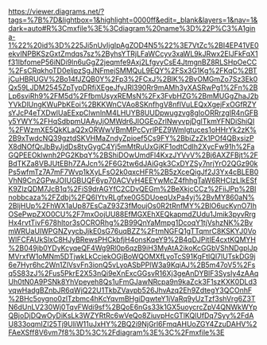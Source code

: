 https://viewer.diagrams.net/?tags=%7B%7D&lightbox=1&highlight=0000ff&edit=_blank&layers=1&nav=1&dark=auto#R%3Cmxfile%3E%3Cdiagram%20name%3D%22P%C3%A1gina-1%22%20id%3D%225Ji5nUvIjgIpAgZOD4N5%22%3E7VtZc%2BI4EP41VE0ekvINPBKSzGxtZmdqs7sz%2ByhsYTRjLFaWCcyv3xaWL9kJRwx2ElJFkFqX1f31IbfomeP56iNDi9ln6uGgZ2jeqmfe9Axj2LfgvyCsE4JtmgnBZ8RLSHpOeCC%2FsCRqkhoTD0eljpzSgJNFmejSMMQuL9EQY%2FSx3G1Kg%2FKqC%2BTjCuHBRUGV%2Bo14fJZQB0Y%2Fp3%2FCxJ%2BlK%2BvOMGmZo7Sz3Ek0Qx59LJDM2545ZpTypDRfjXEgeJfyJRl390Rr9mAMh3yXASRwPg1%2Fn%2BLp6sviRh9%2FM5d%2FfbmUsyxREMsN%2Fx3FvbHZG%2BmMUGgZhaJ2bYVkDlUngKWuPbKEoi%2BKKWnCVAo8SKnfhgV8nfIVuLEQxXgejFxOGfRZYsYJcP4eTXDwlUaEExpClwnlnM4LHUYB8UUDpwugzvg8gIoORRrzgIR4nGFBy5YWY%2FHqSdbpmUAAyJjOMWdr6JIOGEoZrlNwyvpjDglTkmYFNDiShiQI%2FWzmXE5QkKLaQ2xORWwVBmMPcCyrlPEZ9WmIgtuces1oHHrYk2zK%2B9xTwdcNQ39gztdSKVHMaZndyZpioef5Cs9FY%2BbiZzZk1POf4QBxsizPX8dNOfQrJbByJjdDs8tyGygC4Yj5mMtRuUxGjKF1odtCdIh2XycFw91h%2FaGQPEEOkIwnh2PG2KbqY%2BShiDOwUmdFl4KxzJYVvV%2Bj6AXZFBjt%2FBdTKZa8VBJUtEBh7ZAJcn%2F6G2tw6dJAiGgk3CxDYZSy7nrjYrO2QGz90kPs5wfmTz7A7mF7Wvp1kXyLFsO2k0qxcHFR%2B5zXceQigJf2J3Yx4cBLEB0VhN9Cn2GPwJOIUGBUQF6yp70ACVyH4EEYwMcZ4fhhgTaW6RHClzLIkESfK9ZlzQDM7JcB1q%2FiS9drAGYfC2CDvQEGm%2BeXkjcCCz%2FiiJPp%2Blnobbcaza%2FZdbj%2FQ6IYtvRLgfxe0G5DUoeqUxPa4yj%2BvMY860aN%2BljHUp%2FhWX1aUp87EsCaZ93Z3fMoujOs0R2tRnfMY%2BlO6ucKynO7IhOSePwpZXO0CU%2F7mxOojUU88EfMGXEhXEQkapmdZUdu1Jmik3pyvRrgHx4rvtTivF678hltor3sOCRORhg%2B99QnYaMmpg1DcoqY1tjVshzNK%2BvmWRUaUIWPGNZyycbJjkE0sG76uqBZZ%2FtmNGFQ1gTTqmrC8KSKYJ0VoWlFCFAUkSlxC8HJyBRewsPHCkbfjH4onsKqeY9%2B4qDJPitIE4cxtKQMYH%2B049jb0YDyKcyqeQF4Wg9Rl0p6qzB9iH3MyAtA2ikoKcGGbVShNDgplJpMVrxfW1oMNm5DTjwkLkCcjekOGjBoWQOMXfLyoTcS91KgFtIQl7lUTskDG9j6e7Hyr6hc2Wn1ZlVsvFn3ionQ5vLyoASbPPlW3a9KqiAJ%2B5m47oV5%2Fsq5S83zJ%2Fus5PkrE2X53nQi9eXnExcGGsvR16Xj3geAnDYBlF3SysIy4zAAqUh0tN0A9PSNk8YhVpeyeh8Qs1uFmGJawNRcpa9n9kaZck3F1szKXK0DLd3vqwHadgBZnbJR6qWjQ22U1TkbZVavpb526JhvAzq2Eh9ZdtegY3QCOnhF%2BHc5oygno0zlTzbmc4hKcYqvmBHgiDgwteY1jVaRq9yUzTzf3shVrg6Z3TN6dUnLV230Wj0TqvFWdi9sf%2BQoE6nGs33k1GX5uoycrcZpV4QNWkWYpQBjoDjDQwOyDiKsLk3WZYRtRc6wVeQo8ZiuvpHcGTlKQlUfDq7Syy%2FdAU833oqmIZl25Tj9UliW11uJxHY%2BQ2i9NjGrl6FmqAHUoZGY4ZzuDAHV%2FAeXSff8V6vm7f8%3D%3C%2Fdiagram%3E%3C%2Fmxfile%3E
